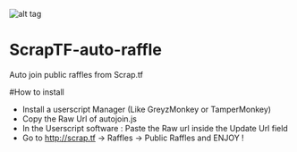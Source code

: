 ![alt tag](http://i.imgur.com/xY3TPdb.png)
# ScrapTF-auto-raffle
Auto join public raffles from Scrap.tf

#How to install
- Install a userscript Manager (Like GreyzMonkey or TamperMonkey)
- Copy the Raw Url of autojoin.js
- In the Userscript software : Paste the Raw url inside the Update Url field
- Go to http://scrap.tf -> Raffles -> Public Raffles and ENJOY !

